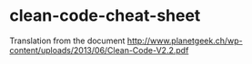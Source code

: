 # clean-code-cheat-sheet
Translation from the document http://www.planetgeek.ch/wp-content/uploads/2013/06/Clean-Code-V2.2.pdf

